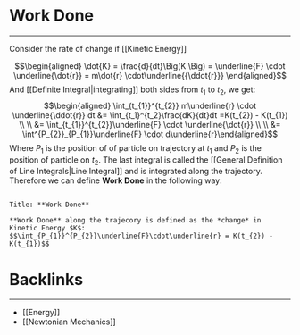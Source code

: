 # Work Done
---

Consider the rate of change if [[Kinetic Energy]]

$$\begin{aligned} \dot{K} = \frac{d}{dt}\Big(K \Big) =  \underline{F} \cdot \underline{\dot{r}} = m\dot{r} \cdot\underline{{\ddot{r}}} \end{aligned}$$
And [[Definite Integral|integrating]] both sides from $t_{1}$ to $t_{2}$, we get:
$$\begin{aligned}  \int_{t_{1}}^{t_{2}} m\underline{r} \cdot \underline{\ddot{r}} dt &= \int_{t_1}^{t_2}\frac{dK}{dt}dt =K(t_{2}) - K(t_{1}) \\ \\
&= \int_{t_{1}}^{t_{2}}\underline{F} \cdot \underline{\dot{r}} \\ \\
&= \int^{P_{2}}_{P_{1}}\underline{F} \cdot d\underline{r}\end{aligned}$$
Where $P_{1}$ is the position of of particle on trajectory at $t_{1}$ and $P_{2}$ is the position of particle on $t_{2}$.
The last integral is called the [[General Definition of Line Integrals|Line Integral]] and is integrated along the trajectory.  Therefore we can define **Work Done** in the following way:
```ad-Definition

Title: **Work Done**

**Work Done** along the trajecory is defined as the *change* in Kinetic Energy $K$:
$$\int_{P_{1}}^{P_{2}}\underline{F}\cdot\underline{r} = K(t_{2}) - K(t_{1})$$

```

# Backlinks
---
- [[Energy]]
- [[Newtonian Mechanics]]